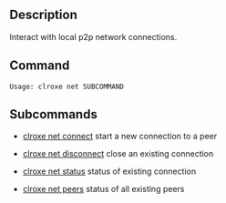 ## Description
Interact with local p2p network connections.

## Command

```console
Usage: clroxe net SUBCOMMAND
```

## Subcommands
 
 - [clroxe net connect](connect) start a new connection to a peer

 - [clroxe net disconnect](disconnect) close an existing connection
  
 - [clroxe net status](status) status of existing connection
  
 - [clroxe net peers](peers) status of all existing peers
